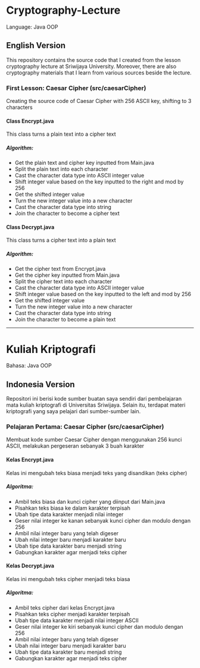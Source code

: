 # Cryptography-Lecture
Language: Java OOP

## English Version
This repository contains the source code that I created from the lesson cryptography lecture at Sriwijaya University. Moreover, there are also cryptography materials that I learn from various sources beside the lecture.

  ### First Lesson: Caesar Cipher (src/caesarCipher)
  Creating the source code of Caesar Cipher with 256 ASCII key, shifting to 3 characters
  #### Class Encrypt.java
  This class turns a plain text into a cipher text
  ##### Algorithm:
  - Get the plain text and cipher key inputted from Main.java
  - Split the plain text into each character
  - Cast the character data type into ASCII integer value
  - Shift integer value based on the key inputted to the right and mod by 256
  - Get the shifted integer value
  - Turn the new integer value into a new character
  - Cast the character data type into string
  - Join the character to become a cipher text


  #### Class Decrypt.java
  This class turns a cipher text into a plain text
  ##### Algorithm:
  - Get the cipher text from Encrypt.java
  - Get the cipher key inputted from Main.java
  - Split the cipher text into each character
  - Cast the character data type into ASCII integer value
  - Shift integer value based on the key inputted to the left and mod by 256
  - Get the shifted integer value
  - Turn the new integer value into a new character
  - Cast the character data type into string
  - Join the character to become a plain text

---

# Kuliah Kriptografi
Bahasa: Java OOP

## Indonesia Version
Repositori ini berisi kode sumber buatan saya sendiri dari pembelajaran mata kuliah kriptografi di Universitas Sriwijaya. Selain itu, terdapat materi kriptografi yang saya pelajari dari sumber-sumber lain.

  ### Pelajaran Pertama: Caesar Cipher (src/caesarCipher)
  Membuat kode sumber Caesar Cipher dengan menggunakan 256 kunci ASCII, melakukan pergeseran sebanyak 3 buah karakter
  #### Kelas Encrypt.java
  Kelas ini mengubah teks biasa menjadi teks yang disandikan (teks cipher)  
  ##### Algoritma:
  - Ambil teks biasa dan kunci cipher yang diinput dari Main.java
  - Pisahkan teks biasa ke dalam karakter terpisah
  - Ubah tipe data karakter menjadi nilai integer
  - Geser nilai integer ke kanan sebanyak kunci cipher dan modulo dengan 256
  - Ambil nilai integer baru yang telah digeser
  - Ubah nilai integer baru menjadi karakter baru
  - Ubah tipe data karakter baru menjadi string
  - Gabungkan karakter agar menjadi teks cipher


  #### Kelas Decrypt.java
  Kelas ini mengubah teks cipher menjadi teks biasa
  ##### Algoritma:
  - Ambil teks cipher dari kelas Encrypt.java
  - Pisahkan teks cipher menjadi karakter terpisah
  - Ubah tipe data karakter menjadi nilai integer ASCII
  - Geser nilai integer ke kiri sebanyak kunci cipher dan modulo dengan 256
  - Ambil nilai integer baru yang telah digeser
  - Ubah nilai integer baru menjadi karakter baru
  - Ubah tipe data karakter baru menjadi string
  - Gabungkan karakter agar menjadi teks cipher
